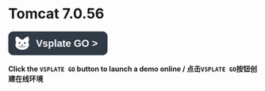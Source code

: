 # Tomcat 7.0.56

<a href="https://www.vsplate.com/?docker-compose=https://github.com/vsplate/dcenvs/tomcat/7.0.56"><img alt="VSPLATE GO" src="https://raw.githubusercontent.com/vsplate/images/master/vsgo_btn.png" width="200px"></a>

**Click the `VSPLATE GO` button to launch a demo online / 点击`VSPLATE GO`按钮创建在线环境**